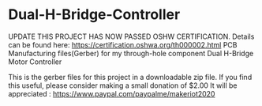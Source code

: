 # Dual-H-Bridge-Controller

UPDATE
THIS PROJECT HAS NOW PASSED OSHW CERTIFICATION. Details can be found here: https://certification.oshwa.org/th000002.html
PCB Manufacturing files(Gerber) for my through-hole component Dual H-Bridge Motor Controller

This is the gerber files for this project in a downloadable zip file.
If you find this useful, please consider making a small donation of $2.00 It will be appreciated : https://www.paypal.com/paypalme/makeriot2020

